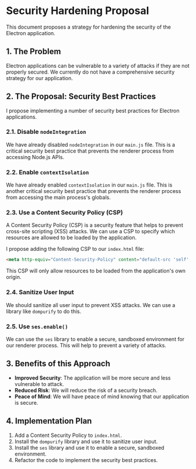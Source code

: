 # Security Hardening Proposal

This document proposes a strategy for hardening the security of the Electron application.

## 1. The Problem

Electron applications can be vulnerable to a variety of attacks if they are not properly secured. We currently do not have a comprehensive security strategy for our application.

## 2. The Proposal: Security Best Practices

I propose implementing a number of security best practices for Electron applications.

### 2.1. Disable `nodeIntegration`

We have already disabled `nodeIntegration` in our `main.js` file. This is a critical security best practice that prevents the renderer process from accessing Node.js APIs.

### 2.2. Enable `contextIsolation`

We have already enabled `contextIsolation` in our `main.js` file. This is another critical security best practice that prevents the renderer process from accessing the main process's globals.

### 2.3. Use a Content Security Policy (CSP)

A Content Security Policy (CSP) is a security feature that helps to prevent cross-site scripting (XSS) attacks. We can use a CSP to specify which resources are allowed to be loaded by the application.

I propose adding the following CSP to our `index.html` file:

```html
<meta http-equiv="Content-Security-Policy" content="default-src 'self'; script-src 'self'; style-src 'self' 'unsafe-inline';">
```

This CSP will only allow resources to be loaded from the application's own origin.

### 2.4. Sanitize User Input

We should sanitize all user input to prevent XSS attacks. We can use a library like `dompurify` to do this.

### 2.5. Use `ses.enable()`

We can use the `ses` library to enable a secure, sandboxed environment for our renderer process. This will help to prevent a variety of attacks.

## 3. Benefits of this Approach

*   **Improved Security**: The application will be more secure and less vulnerable to attack.
*   **Reduced Risk**: We will reduce the risk of a security breach.
*   **Peace of Mind**: We will have peace of mind knowing that our application is secure.

## 4. Implementation Plan

1.  Add a Content Security Policy to `index.html`.
2.  Install the `dompurify` library and use it to sanitize user input.
3.  Install the `ses` library and use it to enable a secure, sandboxed environment.
4.  Refactor the code to implement the security best practices.

